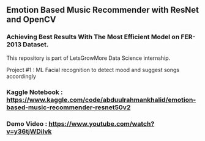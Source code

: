 ## Emotion Based Music Recommender with ResNet and OpenCV
### Achieving Best Results With The Most Efficient Model on FER-2013 Dataset.

This repository is part of LetsGrowMore Data Science internship.

Project #1 : ML Facial recognition to detect mood and suggest songs accordingly 

### Kaggle Notebook : https://www.kaggle.com/code/abduulrahmankhalid/emotion-based-music-recommender-resnet50v2
### Demo Video : https://www.youtube.com/watch?v=y36tjWDilvk
